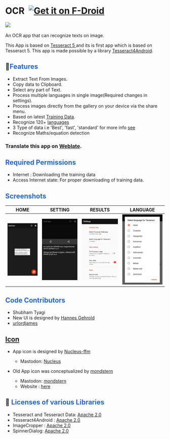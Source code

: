 # OCR  ​  [<img src="https://f-droid.org/badge/get-it-on.png" alt="Get it on F-Droid" height="60">](https://f-droid.org/packages/io.github.subhamtyagi.ocr/)

<a href="https://hosted.weblate.org/projects/android-ocr" alt="Translate on Weblate"><img src="https://img.shields.io/badge/Translation-Weblate-red" ></a>


An OCR app that can recognize texts on image. 

This App is based on <a href="https://github.com/tesseract-ocr/tesseract/blob/master/README.md">Tesseract 5 </a> and its is first app which is based on Tesseract 5. This app is made possible by a library [Tesseract4Android](https://github.com/adaptech-cz/Tesseract4Android).


## 🚀<font color="#2467d6"><b>Features</b></font>

* Extract Text From Images.
* Copy data to Clipboard.
* Select any part of Text.
*  Process multiple languages in single image(Required changes in settings).
*  Process images directly from the gallery on your device via the share menu.
* Based on latest [Training Data](https://github.com/tesseract-ocr/tessdoc/blob/master/Data-Files.md).
* Recognize 120+ [languages](https://tesseract-ocr.github.io/tessdoc/Data-Files)
* 3 Type of data i.e 'Best', 'fast', 'standard' for more info [see](https://github.com/tesseract-ocr/tessdoc/blob/master/Data-Files.md)
* Recognize Maths/equation detection

### Translate this app on [Weblate](https://hosted.weblate.org/projects/android-ocr).


## <font color="#2467d6"><b>Required Permissions </b></font>

* Internet : Downloading the training data 
* Access Internet state: For proper downloading of training data.


## <font color="#2467d6"><b>Screenshots </b></font>

| HOME | SETTING | RESULTS |LANGUAGE|
|:-:|:-:|:-:|:-:|
| ![HOME](fastlane/metadata/android/en-US/images/phoneScreenshots/1.jpg?raw=true "home") | ![RESULT](fastlane/metadata/android/en-US/images/phoneScreenshots/2.jpg?raw=true "RESULT") | ![SETTINGS](fastlane/metadata/android/en-US/images/phoneScreenshots/7.jpg?raw=true "SETTINGS") | ![LANGUAGES](fastlane/metadata/android/en-US/images/phoneScreenshots/8.jpg?raw=true "LANGUAGES") |

## <font color="#2467d6"><b>Code Contributors </b></font>

* Shubham Tyagi
* New UI is designed by [Hannes Gehrold](https://github.com/h4n23s)
* [urlordjames](https://github.com/urlordjames)


## <font color="#2467d6"><b>[Icon ](https://github.com/SubhamTyagi/android-ocr/issues/15) </b></font>

*  App icon is designed by [Nucleus-ffm](https://github.com/nucleus-ffm)
 
    - Mastodon: [Nucleus](https://social.tchncs.de/@Nucleus) 


* Old App icon was conceptualized by [mondstern](https://mastodon.technology/@mondstern)

    - Mastodon:  [mondstern](https://mastodon.technology/@mondstern)
    - Website :  [here](https://www.moooon.de/)
   
  
  
## 📓 <font color="#2467d6"><b>Licenses of various Libraries</b></font>
 * Tesseract and Tesseract Data: [Apache 2.0](https://github.com/tesseract-ocr/tesseract/blob/master/LICENSE)
* Tesseract4Android : [Apache 2.0](https://github.com/adaptech-cz/Tesseract4Android/blob/master/LICENSE)
* ImageCropper : [Apache 2.0](https://github.com/ArthurHub/Android-Image-Cropper/blob/master/LICENSE.txt)
* SpinnerDialog: [Apache 2.0](https://github.com/MdFarhanRaja/SearchableSpinner/blob/master/LICENSE)